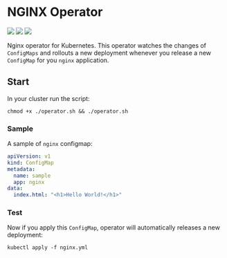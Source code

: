 # NGINX Operator

![](https://img.shields.io/badge/platform-kubernetes-blue)
![](https://img.shields.io/badge/operator-shell%20script-brightgreen)
![](https://img.shields.io/github/v/release/amirhnajafiz/nginx-operator)

Nginx operator for Kubernetes. This operator watches the changes of ```ConfigMaps``` and
rollouts a new deployment whenever you release a new ```ConfigMap``` for you ```nginx``` application.

## Start

In your cluster run the script:

```shell
chmod +x ./operator.sh && ./operator.sh
```

### Sample

A sample of ```nginx``` configmap:

```yaml
apiVersion: v1
kind: ConfigMap
metadata:
  name: sample
  app: nginx
data:
  index.html: "<h1>Hello World!</h1>"
```

### Test

Now if you apply this ```ConfigMap```, operator will automatically releases a new deployment:

```shell
kubectl apply -f nginx.yml
```
